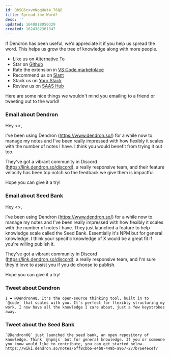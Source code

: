 ```yaml
---
id: QbSG6cxvmNoqHWt4_76Q8
title: Spread the Word!
desc: ''
updated: 1640818050329
created: 1624382361347
---
```


If Dendron has been useful, we’d appreciate it if you help us spread the word. This helps us grow the tree of knowledge along with more people.

- Like us on [Alternative To](https://alternativeto.net/software/dendron/about/)
- Star on [Github](https://link.dendron.so/github)
- Rate the extension in [VS Code marketplace](https://link.dendron.so/vscode)
- Recommend us on [Slant](https://www.slant.co/topics/4962/viewpoints/44/~personal-knowledge-base-apps~dendron)
- Stack us on [Your Stack](https://yourstack.com/products/dendron)
- Review us on [SAAS Hub](https://www.saashub.com/dendron-alternatives)


Here are some nice things we wouldn't mind you emailing to a friend or tweeting out to the world! 
### Email about Dendron

Hey <>, 

I've been using Dendron (https://www.dendron.so/) for a while now to manage my notes and I've been really impressed with how flexibly it scales with the number of notes I have. I think you would benefit from trying it out too. 

They've got a vibrant community in Discord (https://link.dendron.so/discord), a really responsive team, and their feature velocity has been top notch so the feedback we give them is impactful. 

Hope you can give it a try! 

### Email about Seed Bank

Hey <>, 

I've been using Dendron (https://www.dendron.so/) for a while now to manage my notes and I've been really impressed with how flexibly it scales with the number of notes I have. They just launched a feature to help knowledge scale called the Seed Bank. Essentially it's NPM but for general knowledge. I think your specific knowledge of X would be a great fit if you're willing publish it.  

They've got a vibrant community in Discord (https://link.dendron.so/discord), a really responsive team, and I'm sure they'd love to assist you if you do choose to publish. 

Hope you can give it a try! 

### Tweet about Dendron

```
I ❤️ @DendronHQ. It's the open-source thinking tool, built in to `@code` that scales with you. It's perfect for flexibly structuring my work. I now have all the knowledge I care about, just a few keystrokes away. 
```

### Tweet about the Seed Bank

```
`@DendronHQ` just launched the seed bank, an open repository of knowledge. Think `@npmjs` but for general knowledge. If you or someone you know would like to contribute, you can get started below. https://wiki.dendron.so/notes/6ff8cbb6-e4b8-449b-a967-277b76e4ecef/
```